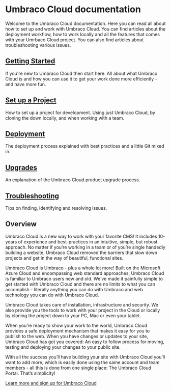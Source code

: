 # Umbraco Cloud documentation

Welcome to the Umbraco Cloud documentation. Here you can read all about how to set up and work with Umbraco Cloud. You can find articles about the deployment workflow, how to work locally and all the features that comes with your Umrbaco Cloud project. You can also find articles about troubleshooting various issues.

## [Getting Started](Getting-Started/)
If you're new to Umbraco Cloud then start here. All about what Umbraco Cloud is and how you can use it to get your work done more efficiently - and have more fun.

## [Set up a Project](Set-Up/)
How to set up a project for development. 
Using just Umbraco Cloud, by cloning the down locally, and when working with a team.

## [Deployment](Deployment/)
The deployment process explained with best practices and a little Git mixed in.

## [Upgrades](Upgrades/)
An explanation of the Umbraco Cloud product upgrade process.

## [Troubleshooting](Troubleshooting/)
Tips on finding, identifying and resolving issues.

## Overview
Umbraco Cloud is a new way to work with your favorite CMS! It includes 10-years of experience and best-practices in an intuitive, simple, but robust approach. No matter if you’re working in a team or of you’re single handedly building a website, Umbraco Cloud removed the barriers that slow down projects and get in the way of beautiful, functional sites.

Umbraco Cloud is Umbraco - plus a whole lot more! Built on the Microsoft Azure Cloud and encompassing web standard approaches, Umbraco Cloud is familiar to Umbraco users new and old. We’ve made it painfully simple to get started with Umbraco Cloud and there are no limits to what you can accomplish - literally anything you can do with Umbraco and web technology you can do with Umbraco Cloud.

Umbraco Cloud takes care of installation, infrastructure and security. We also provide you the tools to work with your project in the Cloud or locally by cloning the project down to your PC, Mac or even your tablet.

When you’re ready to show your work to the world, Umbraco Cloud provides a safe deployment mechanism that makes it easy for you to publish to the web. When you have changes or updates to your site, Umbraco Cloud has got you covered: An easy to follow process for moving, testing and deploying your changes to your public site. 

With all the success you’ll have building your site with Umbraco Cloud you’ll want to add more, which is easily done using the same account and team members - all this is done from one single place: The Umbraco Cloud Portal. That’s simplicity!

[Learn more and sign up for Umbraco Cloud](https://umbraco.com/cloud)
